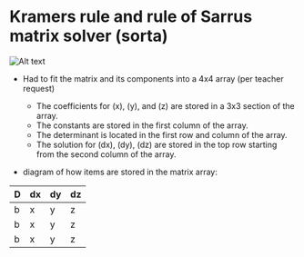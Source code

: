 # Kramers rule and rule of Sarrus matrix solver (sorta)

![Alt text](https://static.wikia.nocookie.net/superepicfailpedia/images/4/40/Kramer053.jpg/revision/latest?cb=20151211091254)

- Had to fit the matrix and its components into a 4x4 array (per teacher request)
  - The coefficients for \(x\), \(y\), and \(z\) are stored in a 3x3 section of the array.
  - The constants are stored in the first column of the array.
  - The determinant is located in the first row and column of the array.
  - The solution for \(dx\), \(dy\), \(dz\) are stored in the top row starting from the second column of the array.

- diagram of how items are stored in the matrix array:

| D  | dx | dy | dz |
|----|----|----|----|
| b  | x  | y  | z  |
| b  | x  | y  | z  |
| b  | x  | y  | z  |
